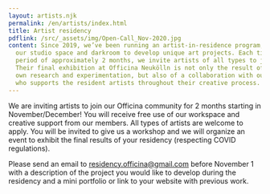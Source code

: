 ```yaml
---
layout: artists.njk
permalink: /en/artists/index.html
title: Artist residency
pdflink: /src/_assets/img/Open-Call_Nov-2020.jpg
content: Since 2019, we’ve been running an artist-in-residence program, using
  our studio space and darkroom to develop unique art projects. Each time for a
  period of approximately 2 months, we invite artists of all types to join us.
  Their final exhibition at Officina Neukölln is not only the result of their
  own research and experimentation, but also of a collaboration with our members
  who supports the resident artists throughout their creative process.
---
```


We are inviting artists to join our Officina community for 2 months starting in November/December! You will receive free use of our workspace and creative support from our members. All types of artists are welcome to apply. You will be invited to give us a workshop and we will organize an event to exhibit the final results of your residency (respecting COVID regulations).

Please send an email to residency.officina@gmail.com before November 1 with a description of the project you would like to develop during the residency and a mini portfolio or link to your website with previous work.
